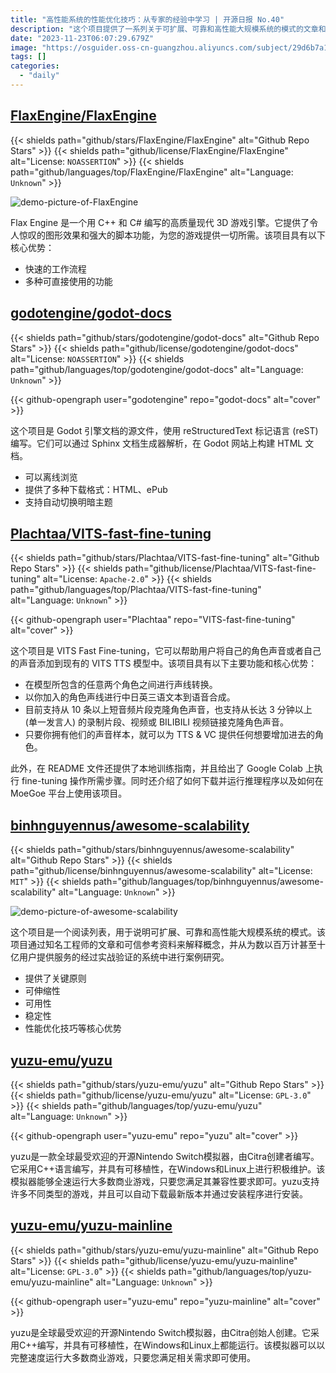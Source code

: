 ```yaml
---
title: "高性能系统的性能优化技巧：从专家的经验中学习 | 开源日报 No.40"
description: "这个项目提供了一系列关于可扩展、可靠和高性能大规模系统的模式的文章和参考资料。这些文章来自知名工程师，他们通过实战验证的系统案例研究来解释这些概念。这个项目的核心优势包括提供关键原则、可伸缩性、可用性、稳定性和性能优化技巧。如果你对构建大规模系统感兴趣，这个项目一定会对你有所帮助！"
date: "2023-11-23T06:07:29.679Z"
image: "https://osguider.oss-cn-guangzhou.aliyuncs.com/subject/29d6b7a16a9f6693d98889b2707bb6bb.png"
tags: []
categories:
  - "daily"
---
```


## [FlaxEngine/FlaxEngine](https://github.com/FlaxEngine/FlaxEngine)

{{< shields path="github/stars/FlaxEngine/FlaxEngine" alt="Github Repo Stars" >}} {{< shields path="github/license/FlaxEngine/FlaxEngine" alt="License: `NOASSERTION`" >}} {{< shields path="github/languages/top/FlaxEngine/FlaxEngine" alt="Language: `Unknown`" >}}

![demo-picture-of-FlaxEngine](https://picgo-daily.oss-cn-guangzhou.aliyuncs.com/picgo-daily/2023/09075edf7e372003156aae5e50a8eb00.png)

Flax Engine 是一个用 C++ 和 C# 编写的高质量现代 3D 游戏引擎。它提供了令人惊叹的图形效果和强大的脚本功能，为您的游戏提供一切所需。该项目具有以下核心优势：

- 快速的工作流程
- 多种可直接使用的功能
  
## [godotengine/godot-docs](https://github.com/godotengine/godot-docs)

{{< shields path="github/stars/godotengine/godot-docs" alt="Github Repo Stars" >}} {{< shields path="github/license/godotengine/godot-docs" alt="License: `NOASSERTION`" >}} {{< shields path="github/languages/top/godotengine/godot-docs" alt="Language: `Unknown`" >}}

{{< github-opengraph user="godotengine" repo="godot-docs" alt="cover" >}}

这个项目是 Godot 引擎文档的源文件，使用 reStructuredText 标记语言 (reST) 编写。它们可以通过 Sphinx 文档生成器解析，在 Godot 网站上构建 HTML 文档。

- 可以离线浏览
- 提供了多种下载格式：HTML、ePub
- 支持自动切换明暗主题
  
## [Plachtaa/VITS-fast-fine-tuning](https://github.com/Plachtaa/VITS-fast-fine-tuning)

{{< shields path="github/stars/Plachtaa/VITS-fast-fine-tuning" alt="Github Repo Stars" >}} {{< shields path="github/license/Plachtaa/VITS-fast-fine-tuning" alt="License: `Apache-2.0`" >}} {{< shields path="github/languages/top/Plachtaa/VITS-fast-fine-tuning" alt="Language: `Unknown`" >}}

{{< github-opengraph user="Plachtaa" repo="VITS-fast-fine-tuning" alt="cover" >}}

这个项目是 VITS Fast Fine-tuning，它可以帮助用户将自己的角色声音或者自己的声音添加到现有的 VITS TTS 模型中。该项目具有以下主要功能和核心优势：

- 在模型所包含的任意两个角色之间进行声线转换。
- 以你加入的角色声线进行中日英三语文本到语音合成。
- 目前支持从 10 条以上短音频片段克隆角色声音，也支持从长达 3 分钟以上 (单一发言人) 的录制片段、视频或 BILIBILI 视频链接克隆角色声音。
- 只要你拥有他们的声音样本，就可以为 TTS & VC 提供任何想要增加进去的角色。

此外，在 README 文件还提供了本地训练指南，并且给出了 Google Colab 上执行 fine-tuning 操作所需步骤。同时还介绍了如何下载并运行推理程序以及如何在 MoeGoe 平台上使用该项目。
  
## [binhnguyennus/awesome-scalability](https://github.com/binhnguyennus/awesome-scalability)

{{< shields path="github/stars/binhnguyennus/awesome-scalability" alt="Github Repo Stars" >}} {{< shields path="github/license/binhnguyennus/awesome-scalability" alt="License: `MIT`" >}} {{< shields path="github/languages/top/binhnguyennus/awesome-scalability" alt="Language: `Unknown`" >}}

![demo-picture-of-awesome-scalability](https://osguider.oss-cn-guangzhou.aliyuncs.com/subject/83590459c32d3d392c98728fcaff5e03.png)

这个项目是一个阅读列表，用于说明可扩展、可靠和高性能大规模系统的模式。该项目通过知名工程师的文章和可信参考资料来解释概念，并从为数以百万计甚至十亿用户提供服务的经过实战验证的系统中进行案例研究。

- 提供了关键原则
- 可伸缩性
- 可用性
- 稳定性
- 性能优化技巧等核心优势
  
## [yuzu-emu/yuzu](https://github.com/yuzu-emu/yuzu)

{{< shields path="github/stars/yuzu-emu/yuzu" alt="Github Repo Stars" >}} {{< shields path="github/license/yuzu-emu/yuzu" alt="License: `GPL-3.0`" >}} {{< shields path="github/languages/top/yuzu-emu/yuzu" alt="Language: `Unknown`" >}}

{{< github-opengraph user="yuzu-emu" repo="yuzu" alt="cover" >}}

yuzu是一款全球最受欢迎的开源Nintendo Switch模拟器，由Citra创建者编写。它采用C++语言编写，并具有可移植性，在Windows和Linux上进行积极维护。该模拟器能够全速运行大多数商业游戏，只要您满足其兼容性要求即可。yuzu支持许多不同类型的游戏，并且可以自动下载最新版本并通过安装程序进行安装。

## [yuzu-emu/yuzu-mainline](https://github.com/yuzu-emu/yuzu-mainline)

{{< shields path="github/stars/yuzu-emu/yuzu-mainline" alt="Github Repo Stars" >}} {{< shields path="github/license/yuzu-emu/yuzu-mainline" alt="License: `GPL-3.0`" >}} {{< shields path="github/languages/top/yuzu-emu/yuzu-mainline" alt="Language: `Unknown`" >}}

{{< github-opengraph user="yuzu-emu" repo="yuzu-mainline" alt="cover" >}}

yuzu是全球最受欢迎的开源Nintendo Switch模拟器，由Citra创始人创建。它采用C++编写，并具有可移植性，在Windows和Linux上都能运行。该模拟器可以以完整速度运行大多数商业游戏，只要您满足相关需求即可使用。
  